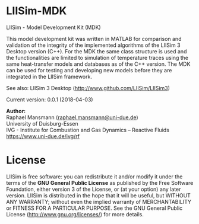# LIISim-MDK
LIISim - Model Development Kit (MDK)

This model development kit was written in MATLAB for comparison and validation of the integrity of the implemented algorithms of the LIISim 3 Desktop version (C++). For the MDK the same class structure is used and the functionalities are limited to simulation of temperature traces using the same heat-transfer models and databases as of the C++ version. The MDK can be used for testing and developing new models before they are integrated in the LIISim framework.

See also: LIISim 3 Desktop (http://www.github.com/LIISim/LIISim3)  

Current version: 0.0.1 (2018-04-03) 

**Author:**  
Raphael Mansmann (raphael.mansmann@uni-due.de)  
University of Duisburg-Essen   
IVG - Institute for Combustion and Gas Dynamics – Reactive Fluids  
https://www.uni-due.de/ivg/rf

# License
LIISim is free software: you can redistribute it and/or modify it under the terms of the **GNU General Public License** as published by the Free Software Foundation, either version 3 of the License, or (at your option) any later version.
LIISim is distributed in the hope that it will be useful, but WITHOUT ANY WARRANTY; without even the implied warranty of MERCHANTABILITY or FITNESS FOR A PARTICULAR PURPOSE. See the GNU General Public License (http://www.gnu.org/licenses/) for more details.
